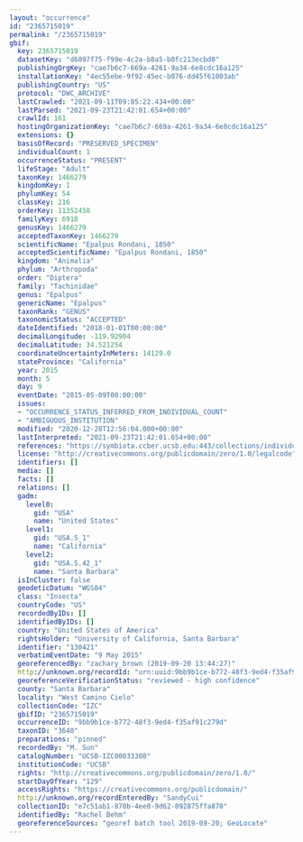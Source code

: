 ```yaml
---
layout: "occurrence"
id: "2365715019"
permalink: "/2365715019"
gbif:
  key: 2365715019
  datasetKey: "d6097f75-f99e-4c2a-b8a5-b0fc213ecbd0"
  publishingOrgKey: "cae7b6c7-669a-4261-9a34-6e8cdc16a125"
  installationKey: "4ec55ebe-9f92-45ec-b076-dd45f61003ab"
  publishingCountry: "US"
  protocol: "DWC_ARCHIVE"
  lastCrawled: "2021-09-11T09:05:22.434+00:00"
  lastParsed: "2021-09-23T21:42:01.654+00:00"
  crawlId: 161
  hostingOrganizationKey: "cae7b6c7-669a-4261-9a34-6e8cdc16a125"
  extensions: {}
  basisOfRecord: "PRESERVED_SPECIMEN"
  individualCount: 1
  occurrenceStatus: "PRESENT"
  lifeStage: "Adult"
  taxonKey: 1466279
  kingdomKey: 1
  phylumKey: 54
  classKey: 216
  orderKey: 11352458
  familyKey: 6918
  genusKey: 1466279
  acceptedTaxonKey: 1466279
  scientificName: "Epalpus Rondani, 1850"
  acceptedScientificName: "Epalpus Rondani, 1850"
  kingdom: "Animalia"
  phylum: "Arthropoda"
  order: "Diptera"
  family: "Tachinidae"
  genus: "Epalpus"
  genericName: "Epalpus"
  taxonRank: "GENUS"
  taxonomicStatus: "ACCEPTED"
  dateIdentified: "2018-01-01T00:00:00"
  decimalLongitude: -119.92904
  decimalLatitude: 34.521254
  coordinateUncertaintyInMeters: 14129.0
  stateProvince: "California"
  year: 2015
  month: 5
  day: 9
  eventDate: "2015-05-09T00:00:00"
  issues:
  - "OCCURRENCE_STATUS_INFERRED_FROM_INDIVIDUAL_COUNT"
  - "AMBIGUOUS_INSTITUTION"
  modified: "2020-12-28T12:56:04.000+00:00"
  lastInterpreted: "2021-09-23T21:42:01.654+00:00"
  references: "https://symbiota.ccber.ucsb.edu:443/collections/individual/index.php?occid=130421"
  license: "http://creativecommons.org/publicdomain/zero/1.0/legalcode"
  identifiers: []
  media: []
  facts: []
  relations: []
  gadm:
    level0:
      gid: "USA"
      name: "United States"
    level1:
      gid: "USA.5_1"
      name: "California"
    level2:
      gid: "USA.5.42_1"
      name: "Santa Barbara"
  isInCluster: false
  geodeticDatum: "WGS84"
  class: "Insecta"
  countryCode: "US"
  recordedByIDs: []
  identifiedByIDs: []
  country: "United States of America"
  rightsHolder: "University of California, Santa Barbara"
  identifier: "130421"
  verbatimEventDate: "9 May 2015"
  georeferencedBy: "zachary_brown (2019-09-20 13:44:27)"
  http://unknown.org/recordId: "urn:uuid:9bb9b1ce-b772-48f3-9ed4-f35af91c279d"
  georeferenceVerificationStatus: "reviewed - high confidence"
  county: "Santa Barbara"
  locality: "West Camino Cielo"
  collectionCode: "IZC"
  gbifID: "2365715019"
  occurrenceID: "9bb9b1ce-b772-48f3-9ed4-f35af91c279d"
  taxonID: "3640"
  preparations: "pinned"
  recordedBy: "M. Sun"
  catalogNumber: "UCSB-IZC00033308"
  institutionCode: "UCSB"
  rights: "http://creativecommons.org/publicdomain/zero/1.0/"
  startDayOfYear: "129"
  accessRights: "https://creativecommons.org/publicdomain/"
  http://unknown.org/recordEnteredBy: "SandyCui"
  collectionID: "e7c51ab1-870b-4ee8-9d62-092875ffa870"
  identifiedBy: "Rachel Behm"
  georeferenceSources: "georef batch tool 2019-09-20; GeoLocate"
---
```

